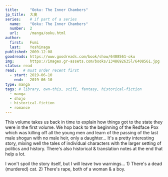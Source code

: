 ```yaml
---
title:     "Ooku: The Inner Chambers"
jp_title:  大奥
series:    # if part of a series
  name:    "Ooku: The Inner Chambers"
  number:  2
  url:     /manga/ooku.html
author: 
  first:   Fumi  
  last:    Yoshinaga
published: 2009-12-08 
goodreads: https://www.goodreads.com/book/show/6408561-oku
img:       https://images.gr-assets.com/books/1348692635l/6408561.jpg
status: read
read:   # must order recent first
  - start: 2019-06-10  
    end:   2019-06-10 
type: manga
tags: # library, own-this, scifi, fantasy, historical-fiction
  - manga
  - shojo
  - historical-fiction
  - romance
---
```


This volume takes us back in time to explain how things got to the state they were in the first volume. We hop back to the beginning of the Redface Pox which was killing off all the young men and learn of the passing of the last male shogun with no male heir, only a daughter... It's a pretty interesting story, mixing well the tales of individual characters with the larger setting of politics and history. There's also historical & translation notes at the end that help a lot. 

I won't spoil the story itself, but I will leave two warnings...  1) There's a dead (murdered) cat. 2) There's rape, both of a woman & a boy. 
